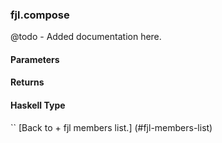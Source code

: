 ### fjl.compose
@todo - Added documentation here.

#### Parameters

#### Returns
 
#### Haskell Type
``
[Back to  + fjl members list.]
(#fjl-members-list)
